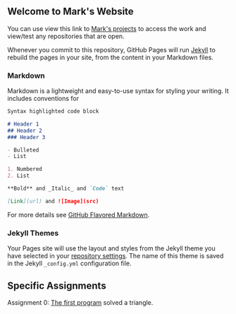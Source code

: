## Welcome to Mark's Website

You can use view this link to [Mark's projects](https://github.com/Mark-Wspanialy?tab=repositories) to access the work and view/test any repositories that are open.

Whenever you commit to this repository, GitHub Pages will run [Jekyll](https://jekyllrb.com/) to rebuild the pages in your site, from the content in your Markdown files.

### Markdown

Markdown is a lightweight and easy-to-use syntax for styling your writing. It includes conventions for

```markdown
Syntax highlighted code block

# Header 1
## Header 2
### Header 3

- Bulleted
- List

1. Numbered
2. List

**Bold** and _Italic_ and `Code` text

[Link](url) and ![Image](src)
```

For more details see [GitHub Flavored Markdown](https://guides.github.com/features/mastering-markdown/).

### Jekyll Themes

Your Pages site will use the layout and styles from the Jekyll theme you have selected in your [repository settings](https://github.com/Mark-Wspanialy/YOITY/settings). The name of this theme is saved in the Jekyll `_config.yml` configuration file.

## Specific Assignments
Assignment 0:
[The first program](https://github.com/Mark-Wspanialy/ICS3UO) solved a triangle.
